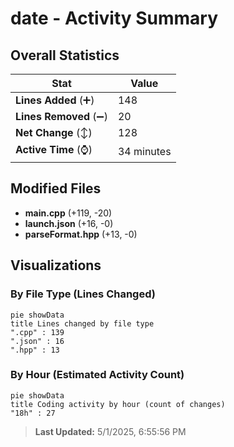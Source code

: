 # date - Activity Summary 

## Overall Statistics

| Stat                   | Value                                                             |
| ---------------------- | ----------------------------------------------------------------- |
| **Lines Added** (➕)   | 148                                          |
| **Lines Removed** (➖) | 20                                        |
| **Net Change** (↕)    | 128                |
| **Active Time** (⌚)   | 34 minutes |


## Modified Files
- **main.cpp** (+119, -20)
- **launch.json** (+16, -0)
- **parseFormat.hpp** (+13, -0)

## Visualizations

### By File Type (Lines Changed)

```mermaid
pie showData
title Lines changed by file type
".cpp" : 139
".json" : 16
".hpp" : 13
```

### By Hour (Estimated Activity Count)

```mermaid
pie showData
title Coding activity by hour (count of changes)
"18h" : 27
```


> **Last Updated:** 5/1/2025, 6:55:56 PM